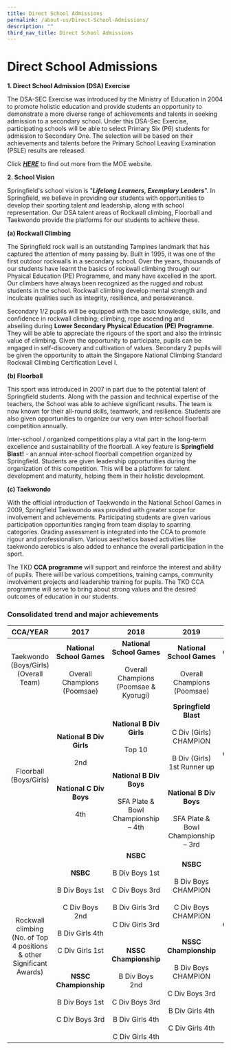 ```yaml
---
title: Direct School Admissions
permalink: /about-us/Direct-School-Admissions/
description: ""
third_nav_title: Direct School Admissions
---
```

# **Direct School Admissions**
  

**1\. Direct School Admission (DSA) Exercise**

The DSA-SEC Exercise was introduced by the Ministry of Education in 2004 to promote holistic education and provide students an opportunity to demonstrate a more diverse range of achievements and talents in seeking admission to a secondary school. Under this DSA-Sec Exercise, participating schools will be able to select Primary Six (P6) students for admission to Secondary One. The selection will be based on their achievements and talents before the Primary School Leaving Examination (PSLE) results are released.

Click&nbsp;**_[HERE](https://www.moe.gov.sg/secondary/dsa)_**&nbsp;to find out more from the MOE website.  

 
**2\. School Vision**

Springfield's school vision is "**_Lifelong Learners, Exemplary Leaders_**". In Springfield, we believe in providing our students with opportunities to develop their sporting talent and leadership, along with school representation. Our DSA talent areas of Rockwall climbing, Floorball and Taekwondo provide the platforms for our students to achieve these.

**(a)&nbsp;Rockwall Climbing**  

The Springfield rock wall is an outstanding Tampines landmark that has captured the attention of many passing by. Built in 1995, it was one of the first outdoor rockwalls in a secondary school. Over the years, thousands of our students have learnt the basics of rockwall climbing through our Physical Education (PE) Programme, and many have excelled in the sport. Our climbers have always been recognized as the rugged and robust students in the school. Rockwall climbing develop mental strength and inculcate qualities such as integrity, resilience, and perseverance. 

  

Secondary 1/2 pupils will be equipped with the basic knowledge, skills, and confidence in rockwall climbing; climbing, rope ascending and abseiling&nbsp;during&nbsp;**Lower Secondary Physical Education (PE) Programme**. They will be able to appreciate the rigours of the sport and also the intrinsic value of climbing. Given the opportunity to participate, pupils can be engaged in self-discovery and cultivation of values. Secondary 2 pupils will be given the opportunity to attain the Singapore National Climbing Standard Rockwall Climbing Certification Level I.

  

**(b) Floorball**

  

This sport was introduced in 2007 in part due to the potential talent of Springfield students. Along with the passion and technical expertise of the teachers, the School was able to achieve significant results. The team is now known for their all-round skills, teamwork, and resilience. Students are also given opportunities to organize our very own inter-school floorball competition annually.

Inter-school / organized competitions play a vital part in the long-term excellence and sustainability of the floorball. A key feature is&nbsp;**Springfield Blast!**&nbsp;\- an annual inter-school floorball competition organized by Springfield. Students are given leadership opportunities during the organization of this competition. This will be a platform for talent development and maturity, helping them in their holistic development.


**(c) Taekwondo**

With the official introduction of Taekwondo in the National School Games in 2009, Springfield Taekwondo was provided with greater scope for involvement and achievements. Participating students are given various participation opportunities ranging from team display to sparring categories. Grading assessment is integrated into the CCA to promote rigour and professionalism. Various aesthetics based activities like taekwondo aerobics is also added to enhance the overall participation in the sport.

The TKD&nbsp;**CCA programme**&nbsp;will support and reinforce the interest and ability of pupils. There will be various competitions, training camps, community involvement projects and leadership training for pupils. The TKD CCA programme will serve to bring about strong values and the desired outcomes of education in our students.


### Consolidated trend and major achievements



| CCA/YEAR 	| 2017 	| 2018 	| 2019 	| 2020 	|
|:---:	|:---:	|:---:	|:---:	|:---:	|
| Taekwondo<br>(Boys/Girls)<br>(Overall Team) 	| **National School Games**<br><br>Overall Champions <br>(Poomsae) 	| **National School Games**<br><br>Overall Champions (Poomsae &amp; Kyorugi) 	| **National School Games**<br> <br>Overall Champions (Poomsae) 	|  <br>**Competitions were suspended due to COVID pandemic** 	|
| Floorball<br>(Boys/Girls) 	| **National B Div Girls**<br><br>2nd<br><br> <br>**National C Div Boys**<br><br>4th 	| **National B Div Girls**<br><br>Top 10<br> <br><br>**National B Div Boys**<br><br>SFA Plate &amp; Bowl Championship – 4th<br>  	| **Springfield Blast**<br> <br>C Div (Girls) CHAMPION<br> <br>B Div (Girls) 1st Runner up<br><br> <br>**National B Div Boys**<br><br>SFA Plate &amp; Bowl Championship – 3rd 	| **Competitions were suspended due to COVID pandemic** 	|
| Rockwall climbing<br>(No. of Top 4 positions &amp; other Significant Awards) 	| **NSBC**<br> <br>B Div Boys 1st<br> <br>C Div Boys 2nd<br> <br>B Div Girls 4th<br> <br>C Div Girls 1st<br><br> <br>**NSSC Championship**<br> <br>B Div Boys 1st<br> <br>C Div Boys 3rd 	| **NSBC**<br> <br>B Div Boys 1st<br> <br>C Div Boys 3rd<br> <br>B Div Girls 3rd<br> <br>C Div Girls 3rd<br><br> <br>**NSSC Championship**<br> <br>B Div Boys 2nd<br> <br>C Div Boys 3rd<br> <br>B Div Girls 4th<br><br>C Div Girls 4th 	| **NSBC**<br> <br>B Div Boys CHAMPION<br> <br>C Div Boys CHAMPION<br><br> <br>**NSSC Championship**<br> <br>B Div Boys CHAMPION<br><br>C Div Boys 3rd<br><br>B Div Girls 4th<br><br>C Div Girls 4th 	| **Competitions were suspended due to COVID pandemic** 	|
